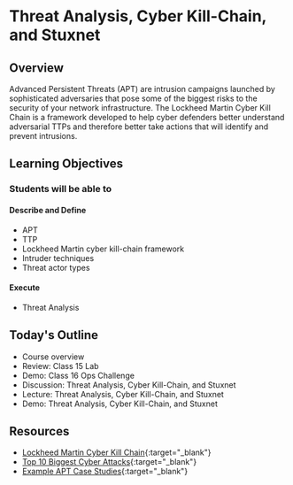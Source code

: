 # Threat Analysis, Cyber Kill-Chain, and Stuxnet

## Overview

Advanced Persistent Threats (APT) are intrusion campaigns launched by sophisticated adversaries that pose some of the biggest risks to the security of your network infrastructure. The Lockheed Martin Cyber Kill Chain is a framework developed to help cyber defenders better understand adversarial TTPs and therefore better take actions that will identify and prevent intrusions.

## Learning Objectives

### Students will be able to

#### Describe and Define

- APT
- TTP
- Lockheed Martin cyber kill-chain framework
- Intruder techniques
- Threat actor types

#### Execute

- Threat Analysis

## Today's Outline

- Course overview
- Review: Class 15 Lab
- Demo: Class 16 Ops Challenge
- Discussion: Threat Analysis, Cyber Kill-Chain, and Stuxnet 
- Lecture: Threat Analysis, Cyber Kill-Chain, and Stuxnet
- Demo: Threat Analysis, Cyber Kill-Chain, and Stuxnet

## Resources

- [Lockheed Martin Cyber Kill Chain](https://www.lockheedmartin.com/en-us/capabilities/cyber/cyber-kill-chain.html){:target="_blank"}
- [Top 10 Biggest Cyber Attacks](https://outpost24.com/blog/top-10-of-the-world-biggest-cyberattacks){:target="_blank"}
- [Example APT Case Studies](https://gcsec.org/wp-content/uploads/2017/08/Libro-Advanced4.pdf){:target="_blank"}

